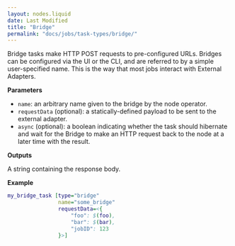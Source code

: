```yaml
---
layout: nodes.liquid
date: Last Modified
title: "Bridge"
permalink: "docs/jobs/task-types/bridge/"
---
```


Bridge tasks make HTTP POST requests to pre-configured URLs. Bridges can be configured via the UI or the CLI, and are referred to by a simple user-specified name. This is the way that most jobs interact with External Adapters.

**Parameters**

- `name`: an arbitrary name given to the bridge by the node operator.
- `requestData` (optional): a statically-defined payload to be sent to the external adapter.
- `async` (optional): a boolean indicating whether the task should hibernate and wait for the Bridge to make an HTTP request back to the node at a later time with the result.

**Outputs**

A string containing the response body.

**Example**

```dot
my_bridge_task [type="bridge"
                name="some_bridge"
                requestData=<{
                    "foo": $(foo),
                    "bar": $(bar),
                    "jobID": 123
                }>]
```

